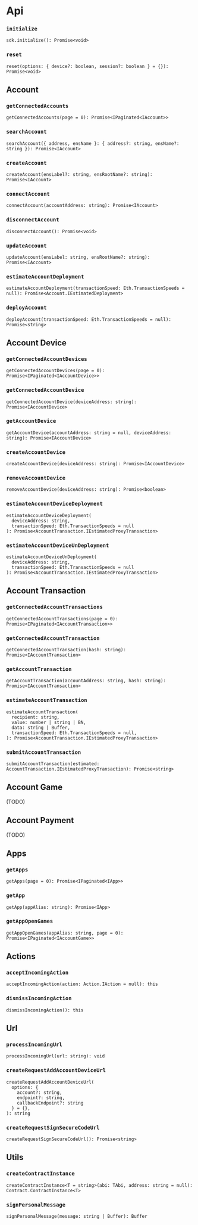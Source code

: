 # Api

### `initialize`
```
sdk.initialize(): Promise<void>
```

### `reset`
```
reset(options: { device?: boolean, session?: boolean } = {}): Promise<void>
```

## Account

### `getConnectedAccounts`
```
getConnectedAccounts(page = 0): Promise<IPaginated<IAccount>>
```

### `searchAccount`
```
searchAccount({ address, ensName }: { address?: string, ensName?: string }): Promise<IAccount>
```

### `createAccount`
```
createAccount(ensLabel?: string, ensRootName?: string): Promise<IAccount>
```

### `connectAccount`
```
connectAccount(accountAddress: string): Promise<IAccount>
```

### `disconnectAccount`
```
disconnectAccount(): Promise<void>
```

### `updateAccount`
```
updateAccount(ensLabel: string, ensRootName?: string): Promise<IAccount>
```

### `estimateAccountDeployment`
```
estimateAccountDeployment(transactionSpeed: Eth.TransactionSpeeds = null): Promise<Account.IEstimatedDeployment>
```

### `deployAccount`
```
deployAccount(transactionSpeed: Eth.TransactionSpeeds = null): Promise<string>
```

## Account Device

### `getConnectedAccountDevices`
```
getConnectedAccountDevices(page = 0): Promise<IPaginated<IAccountDevice>>
```

### `getConnectedAccountDevice`
```
getConnectedAccountDevice(deviceAddress: string): Promise<IAccountDevice>
```

### `getAccountDevice`
```
getAccountDevice(accountAddress: string = null, deviceAddress: string): Promise<IAccountDevice>
```

### `createAccountDevice`
```
createAccountDevice(deviceAddress: string): Promise<IAccountDevice>
```

### `removeAccountDevice`
```
removeAccountDevice(deviceAddress: string): Promise<boolean>
```

### `estimateAccountDeviceDeployment`
```
estimateAccountDeviceDeployment(
  deviceAddress: string, 
  transactionSpeed: Eth.TransactionSpeeds = null
): Promise<AccountTransaction.IEstimatedProxyTransaction>
```
  
### `estimateAccountDeviceUnDeployment`
```
estimateAccountDeviceUnDeployment(
  deviceAddress: string, 
  transactionSpeed: Eth.TransactionSpeeds = null
): Promise<AccountTransaction.IEstimatedProxyTransaction>
```

## Account Transaction

### `getConnectedAccountTransactions`
```
getConnectedAccountTransactions(page = 0): Promise<IPaginated<IAccountTransaction>>
```

### `getConnectedAccountTransaction`
```
getConnectedAccountTransaction(hash: string): Promise<IAccountTransaction>
```

### `getAccountTransaction`
```
getAccountTransaction(accountAddress: string, hash: string): Promise<IAccountTransaction>
```

### `estimateAccountTransaction`
```
estimateAccountTransaction(
  recipient: string,
  value: number | string | BN,
  data: string | Buffer,
  transactionSpeed: Eth.TransactionSpeeds = null,
): Promise<AccountTransaction.IEstimatedProxyTransaction>
```

### `submitAccountTransaction`
```
submitAccountTransaction(estimated: AccountTransaction.IEstimatedProxyTransaction): Promise<string>
```

## Account Game

(TODO)

## Account Payment

(TODO)

## Apps 

### `getApps`
```
getApps(page = 0): Promise<IPaginated<IApp>>
```

### `getApp`
```
getApp(appAlias: string): Promise<IApp>
```

### `getAppOpenGames`
```
getAppOpenGames(appAlias: string, page = 0): Promise<IPaginated<IAccountGame>>
```

## Actions

### `acceptIncomingAction`
```
acceptIncomingAction(action: Action.IAction = null): this
```

### `dismissIncomingAction`
```
dismissIncomingAction(): this
```

## Url

### `processIncomingUrl`
```
processIncomingUrl(url: string): void
```

### `createRequestAddAccountDeviceUrl`
```
createRequestAddAccountDeviceUrl(
  options: { 
    account?: string, 
    endpoint?: string, 
    callbackEndpoint?: string 
  } = {},
): string
```

### `createRequestSignSecureCodeUrl`
```
createRequestSignSecureCodeUrl(): Promise<string>
```

## Utils

### `createContractInstance`
```
createContractInstance<T = string>(abi: TAbi, address: string = null): Contract.ContractInstance<T>
```

### `signPersonalMessage`
```
signPersonalMessage(message: string | Buffer): Buffer
```
